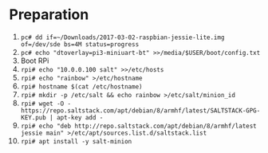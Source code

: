 # Preparation

1. `pc# dd if=~/Downloads/2017-03-02-raspbian-jessie-lite.img of=/dev/sde bs=4M status=progress`
2. `pc# echo "dtoverlay=pi3-miniuart-bt" >>/media/$USER/boot/config.txt`
3. Boot RPi
4. `rpi# echo "10.0.0.100 salt" >>/etc/hosts`
5. `rpi# echo "rainbow" >/etc/hostname`
6. `rpi# hostname $(cat /etc/hostname)`
7. `rpi# mkdir -p /etc/salt && echo rainbow >/etc/salt/minion_id`
8. `rpi# wget -O - https://repo.saltstack.com/apt/debian/8/armhf/latest/SALTSTACK-GPG-KEY.pub | apt-key add -`
9. `rpi# echo "deb http://repo.saltstack.com/apt/debian/8/armhf/latest jessie main" >/etc/apt/sources.list.d/saltstack.list`
10. `rpi# apt install -y salt-minion`
